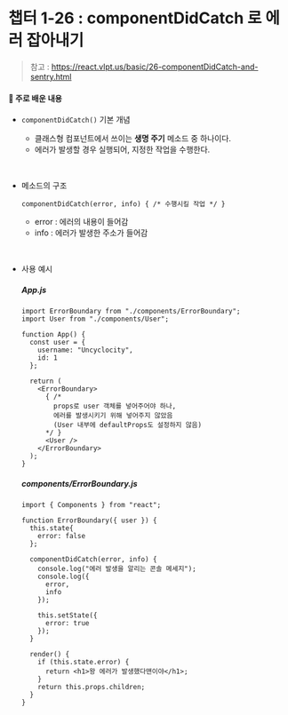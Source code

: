 # 챕터 1-26 : componentDidCatch 로 에러 잡아내기

> 참고 : https://react.vlpt.us/basic/26-componentDidCatch-and-sentry.html

#### 📕 주로 배운 내용

- `componentDidCatch()` 기본 개념

  - 클래스형 컴포넌트에서 쓰이는 **생명 주기** 메소드 중 하나이다.
  - 에러가 발생할 경우 실행되어, 지정한 작업을 수행한다.

<br>

- 메소드의 구조
  ```{.javascript}
  componentDidCatch(error, info) { /* 수행시킬 작업 */ }
  ```
  - error : 에러의 내용이 들어감
  - info : 에러가 발생한 주소가 들어감

<br>

- 사용 예시

  ##### App.js

  ```{.javascript}
  import ErrorBoundary from "./components/ErrorBoundary";
  import User from "./components/User";

  function App() {
    const user = {
      username: "Uncyclocity",
      id: 1
    };

    return (
      <ErrorBoundary>
        { /*
          props로 user 객체를 넣어주어야 하나,
          에러를 발생시키기 위해 넣어주지 않았음
          (User 내부에 defaultProps도 설정하지 않음)
        */ }
        <User />
      </ErrorBoundary>
    );
  }
  ```

  ##### components/ErrorBoundary.js

  ```{.javascript}
  import { Components } from "react";

  function ErrorBoundary({ user }) {
    this.state{
      error: false
    };

    componentDidCatch(error, info) {
      console.log("에러 발생을 알리는 콘솔 메세지");
      console.log({
        error,
        info
      });

      this.setState({
        error: true
      });
    }

    render() {
      if (this.state.error) {
        return <h1>왕 에러가 발생했다맨이야</h1>;
      }
      return this.props.children;
    }
  }
  ```
